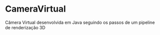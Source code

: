 # CameraVirtual
Câmera Virtual desenvolvida em Java seguindo os passos de um pipeline de renderização 3D
